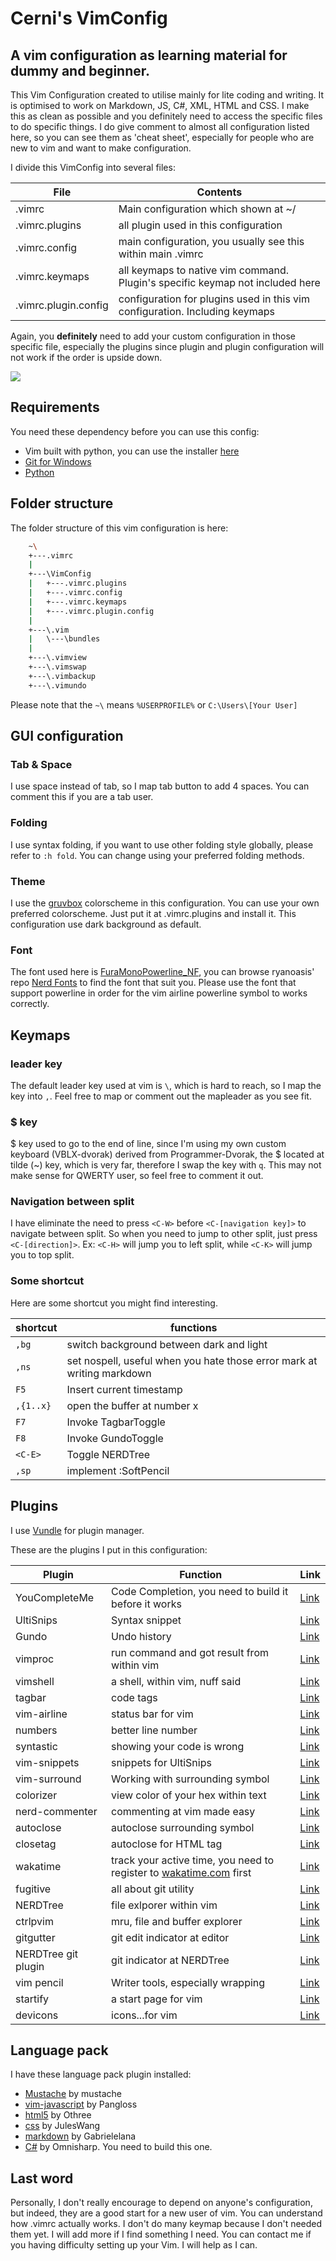 # Cerni's VimConfig
##  A vim configuration as learning material for dummy and beginner.
This Vim Configuration created to utilise mainly for lite coding and writing. It is optimised to work on Markdown, JS, C#, XML, HTML and CSS. I make this as clean as possible and you definitely need to access the specific files to do specific things. I do give comment to almost all configuration listed here, so you can see them as 'cheat sheet', especially for people who are new to vim and want to make configuration.

I divide this VimConfig into several files:

| File | Contents |
| --- | --- |
| .vimrc | Main configuration which shown at ~/ |
| .vimrc.plugins | all plugin used in this configuration |
| .vimrc.config | main configuration, you usually see this within main .vimrc |
| .vimrc.keymaps | all keymaps to native vim command. Plugin's specific keymap not included here |
| .vimrc.plugin.config | configuration for plugins used in this vim configuration. Including keymaps |

Again, you **definitely** need to add your custom configuration in those specific file, especially the plugins since plugin and plugin configuration will not work if the order is upside down.

![](VimConfig/myvim.PNG)

## Requirements
You need these dependency before you can use this config:
- Vim built with python, you can use the installer [here](https://github.com/vim/vim-win32-installer/releases/tag/v8.0.0003)
- [Git for Windows](https://git-for-windows.github.io/)
- [Python](https://www.python.org/downloads/)

## Folder structure
The folder structure of this vim configuration is here:

```sh
    ~\
    +---.vimrc
    |
    +---\VimConfig
    |   +---.vimrc.plugins
    |   +---.vimrc.config
    |   +---.vimrc.keymaps
    |   +---.vimrc.plugin.config
    |
    +---\.vim
    |   \---\bundles
    |
    +---\.vimview
    +---\.vimswap
    +---\.vimbackup
    +---\.vimundo
```

Please note that the `~\` means `%USERPROFILE%` or `C:\Users\[Your User]`

## GUI configuration
### Tab & Space
I use space instead of tab, so I map tab button to add 4 spaces. You can comment this if you are a tab user.

### Folding
I use syntax folding, if you want to use other folding style globally, please refer to `:h fold`. You can change using your preferred folding methods.

### Theme
I use the [gruvbox](https://github.com/morhetz/gruvbox) colorscheme in this configuration. You can use your own preferred colorscheme. Just put it at .vimrc.plugins and install it. This configuration use dark background as default.

### Font
The font used here is [FuraMonoPowerline_NF](https://github.com/ryanoasis/nerd-fonts/blob/master/patched-fonts/FiraMono), you can browse ryanoasis' repo [Nerd Fonts](https://github.com/ryanoasis/nerd-fonts) to find the font that suit you. Please use the font that support powerline in order for the vim airline powerline symbol to works correctly.

## Keymaps
### leader key
The default leader key used at vim is `\`, which is hard to reach, so I map the key into `,`. Feel free to map or comment out the mapleader as you see fit.

### $ key
$ key used to go to the end of line, since I'm using my own custom keyboard (VBLX-dvorak) derived from Programmer-Dvorak, the $ located at tilde (~) key, which is very far, therefore I swap the key with `q`. This may not make sense for QWERTY user, so feel free to comment it out.

### Navigation between split
I have eliminate the need to press `<C-W>` before `<C-[navigation key]>` to navigate between split. So when you need to jump to other split, just press `<C-[direction]>`. Ex: `<C-H>` will jump you to left split, while `<C-K>` will jump you to top split.

### Some shortcut
Here are some shortcut you might find interesting.

| shortcut | functions |
| --- | --- |
| `,bg` | switch background between dark and light |
| `,ns` | set nospell, useful when you hate those error mark at writing markdown |
| `F5` | Insert current timestamp |
| `,{1..x}` | open the buffer at number x |
| `F7` | Invoke TagbarToggle |
| `F8` | Invoke GundoToggle |
| `<C-E>` | Toggle NERDTree |
| `,sp` | implement :SoftPencil |

## Plugins
I use [Vundle](https://github.com/VundleVim/Vundle.vim) for plugin manager.

These are the plugins I put in this configuration:

| Plugin | Function | Link |
| --- | --- | --- |
| YouCompleteMe | Code Completion, you need to build it before it works | [Link](https://github.com/Valloric/YouCompleteMe) |
| UltiSnips | Syntax snippet | [Link](https://github.com/sirver/ultisnips) |
| Gundo | Undo history | [Link](https://github.com/sjl/Gundo.vim) |
| vimproc | run command and got result from within vim | [Link](https://github.com/shougo/vimproc.vim) |
| vimshell | a shell, within vim, nuff said | [Link](https://github.com/shougo/vimshell.vim) |
| tagbar | code tags | [Link](https://github.com/majutsushi/tagbar) |
| vim-airline | status bar for vim | [Link](https://github.com/bling/vim-airline) |
| numbers | better line number | [Link](https://github.com/myusuf3/numbers.vim) |
| syntastic | showing your code is wrong | [Link](https://github.com/scrooloose/syntastic) |
| vim-snippets | snippets for UltiSnips | [Link](https://github.com/honza/vim-snippets) |
| vim-surround | Working with surrounding symbol | [Link](https://github.com/tpope/vim-surround) |
| colorizer | view color of your hex within text | [Link](https://github.com/lilydjwg/colorizer) |
| nerd-commenter | commenting at vim made easy | [Link](https://github.com/scrooloose/nerdcommenter) |
| autoclose | autoclose surrounding symbol | [Link](https://github.com/Townk/vim-autoclose) |
| closetag | autoclose for HTML tag | [Link](https://github.com/vim-scripts/closetag.vim) |
| wakatime | track your active time, you need to register to [wakatime.com](https://wakatime.com/) first | [Link](https://github.com/wakatime/vim-wakatime) |
| fugitive | all about git utility | [Link](https://github.com/tpope/vim-fugitive) |
| NERDTree | file exlporer within vim | [Link](https://github.com/scrooloose/nerdtree) |
| ctrlpvim | mru, file and buffer explorer | [Link](https://github.com/ctrlpvim/ctrlp.vim) |
| gitgutter | git edit indicator at editor | [Link](https://github.com/airblade/vim-gitgutter) |
| NERDTree git plugin | git indicator at NERDTree | [Link](https://github.com/Xuyuanp/nerdtree-git-plugin) |
| vim pencil | Writer tools, especially wrapping | [Link](https://github.com/reedes/vim-pencil) |
| startify | a start page for vim | [Link](https://github.com/mhinz/vim-startify) |
| devicons | icons...for vim | [Link](https://github.com/ryanoasis/vim-devicons) |

## Language pack
I have these language pack plugin installed:

- [Mustache](https://github.com/mustache/vim-mustache-handlebars) by mustache
- [vim-javascript](https://github.com/pangloss/vim-javascript) by Pangloss
- [html5](https://github.com/othree/html5.vim) by Othree
- [css](https://github.com/JulesWang/css.vim) by JulesWang
- [markdown](https://github.com/gabrielelana/vim-markdown) by Gabrielelana
- [C#](https://github.com/OmniSharp/omnisharp-vim) by Omnisharp. You need to build this one.

## Last word
Personally, I don't really encourage to depend on anyone's configuration, but indeed, they are a good start for a new user of vim. You can understand how .vimrc actually works. I don't do many keymap because I don't needed them yet. I will add more if I find something I need. You can contact me if you having difficulty setting up your Vim. I will help as I can.
